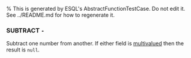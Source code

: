 % This is generated by ESQL's AbstractFunctionTestCase. Do not edit it. See ../README.md for how to regenerate it.

### SUBTRACT `-`
Subtract one number from another. If either field is [multivalued](https://www.elastic.co/docs/reference/query-languages/esql/esql-multivalued-fields) then the result is `null`.

